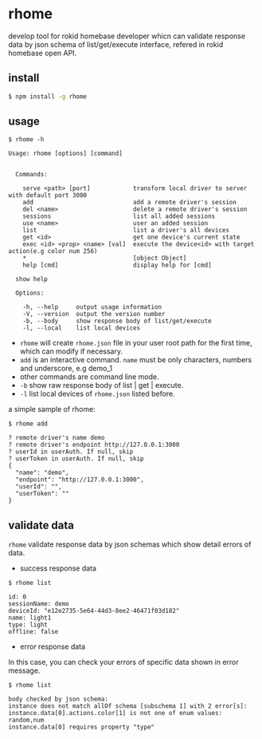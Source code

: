 # rhome

develop tool for rokid homebase developer whicn can validate response data by json schema of list/get/execute interface, refered in rokid homebase open API.

## install

```bash
$ npm install -g rhome
```

## usage

```
$ rhome -h

Usage: rhome [options] [command]


  Commands:

    serve <path> [port]            transform local driver to server with default port 3000
    add                            add a remote driver's session
    del <name>                     delete a remote driver's session
    sessions                       list all added sessions
    use <name>                     user an added session
    list                           list a driver's all devices
    get <id>                       get one device's current state
    exec <id> <prop> <name> [val]  execute the device<id> with target action(e.g color num 256)
    *                              [object Object]
    help [cmd]                     display help for [cmd]

  show help

  Options:

    -h, --help     output usage information
    -V, --version  output the version number
    -b, --body     show response body of list/get/execute
    -l, --local    list local devices
```

* `rhome` will create `rhome.json` file in your user root path for the first time, which can modify if necessary.
* `add` is an interactive command. `name` must be only characters, numbers and underscore, e.g demo_1
* other commands are command line mode.
* `-b` show raw response body of list | get | execute.
* `-l` list local devices of `rhome.json` listed before.


a simple sample of rhome:

```
$ rhome add

? remote driver's name demo
? remote driver's endpoint http://127.0.0.1:3000
? userId in userAuth. If null, skip
? userToken in userAuth. If null, skip
{
  "name": "demo",
  "endpoint": "http://127.0.0.1:3000",
  "userId": "",
  "userToken": ""
}
```

## validate data

`rhome` validate response data by json schemas which show detail errors of data.

* success response data

```
$ rhome list

id: 0
sessionName: demo
deviceId: "e12e2735-5e64-44d3-8ee2-46471f03d182"
name: light1
type: light
offline: false
```

* error response data

In this case, you can check your errors of specific data shown in error message.

```
$ rhome list

body checked by json schema:
instance does not match allOf schema [subschema 1] with 2 error[s]:
instance.data[0].actions.color[1] is not one of enum values: random,num
instance.data[0] requires property "type"
```